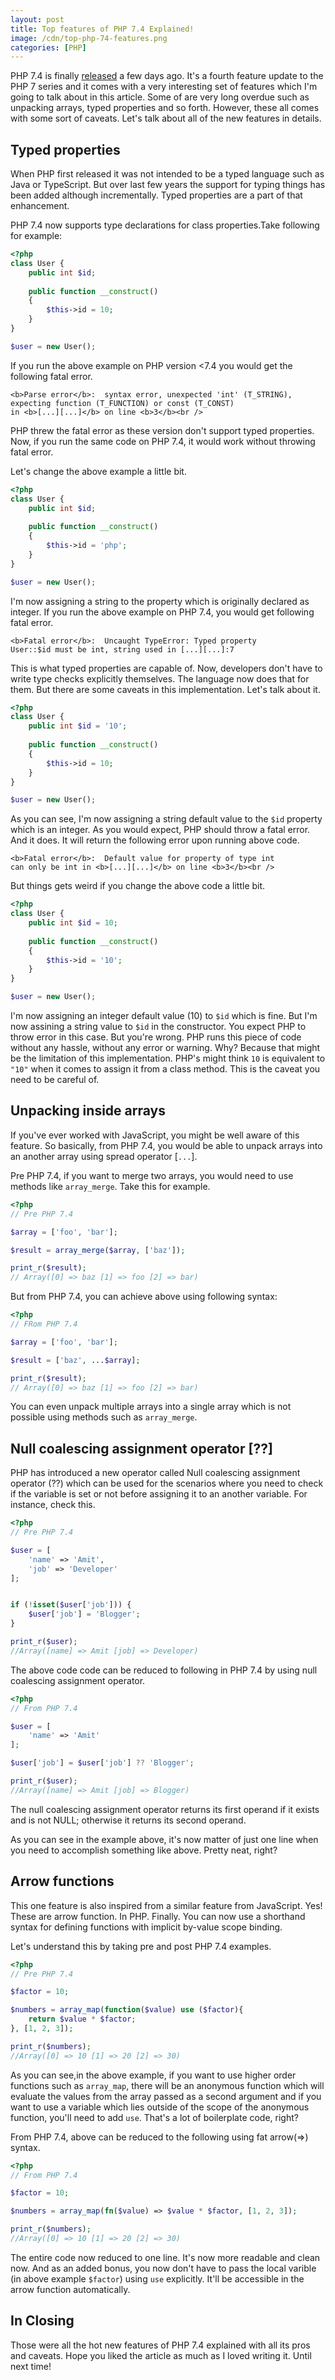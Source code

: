 ```yaml
---
layout: post
title: Top features of PHP 7.4 Explained!
image: /cdn/top-php-74-features.png
categories: [PHP]
---
```


PHP 7.4 is finally [released](https://www.php.net/archive/2019.php#2019-11-28-1) a few days ago. It's a fourth feature update to the PHP 7 series and it comes with a very interesting set of features which I'm going to talk about in this article. Some of are very long overdue such as unpacking arrays, typed properties and so forth. However, these all comes with some sort of caveats. Let's talk about all of the new features in details.

## Typed properties

When PHP first released it was not intended to be a typed language such as Java or TypeScript. But over last few years the support for typing things has been added although incrementally. Typed properties are a part of that enhancement. 

PHP 7.4 now supports type declarations for class properties.Take following for example:

```php
<?php
class User {
    public int $id;
    
    public function __construct()
    {
        $this->id = 10;
    }
}

$user = new User();
```

If you run the above example on PHP version <7.4 you would get the following fatal error.

```
<b>Parse error</b>:  syntax error, unexpected 'int' (T_STRING), 
expecting function (T_FUNCTION) or const (T_CONST) 
in <b>[...][...]</b> on line <b>3</b><br />
```

PHP threw the fatal error as these version don't support typed properties. Now, if you run the same code on PHP 7.4, it would work without throwing fatal error. 

Let's change the above example a little bit.

```php
<?php
class User {
    public int $id;
    
    public function __construct()
    {
        $this->id = 'php';
    }
}

$user = new User();
```

I'm now assigning a string to the property which is originally declared as integer. If you run the above example on PHP 7.4, you would get following fatal error.

```
<b>Fatal error</b>:  Uncaught TypeError: Typed property 
User::$id must be int, string used in [...][...]:7
```

This is what typed properties are capable of. Now, developers don't have to write type checks explicitly themselves. The language now does that for them. But there are some caveats in this implementation. Let's talk about it.

```php
<?php
class User {
    public int $id = '10';
    
    public function __construct()
    {
        $this->id = 10;
    }
}

$user = new User();
```

As you can see, I'm now assigning a string default value to the `$id` property which is an integer. As you would expect, PHP should throw a fatal error. And it does. It will return the following error upon running above code.

```
<b>Fatal error</b>:  Default value for property of type int 
can only be int in <b>[...][...]</b> on line <b>3</b><br />
```

But things gets weird if you change the above code a little bit.

```php
<?php
class User {
    public int $id = 10;
    
    public function __construct()
    {
        $this->id = '10';
    }
}

$user = new User();
```

I'm now assigning an integer default value (10) to `$id` which is fine. But I'm now assining a string value to `$id` in the constructor. You expect PHP to throw error in this case. But you're wrong. PHP runs this piece of code without any hassle, without any error or warning. Why? Because that might be the limitation of this implementation. PHP's might think `10` is equivalent to `"10"` when it comes to assign it from a class method. This is the caveat you need to be careful of.

## Unpacking inside arrays

If you've ever worked with JavaScript, you might be well aware of this feature. So basically, from PHP 7.4, you would be able to unpack arrays into an another array using spread operator [`...`].

Pre PHP 7.4, if you want to merge two arrays, you would need to use methods like `array_merge`. Take this for example.

```php
<?php
// Pre PHP 7.4

$array = ['foo', 'bar'];

$result = array_merge($array, ['baz']);

print_r($result);
// Array([0] => baz [1] => foo [2] => bar)
```

But from PHP 7.4, you can achieve above using following syntax:

```php
<?php
// FRom PHP 7.4

$array = ['foo', 'bar'];

$result = ['baz', ...$array];

print_r($result);
// Array([0] => baz [1] => foo [2] => bar)
```

You can even unpack multiple arrays into a single array which is not possible using methods such as `array_merge`.

## Null coalescing assignment operator [??]

PHP has introduced a new operator called Null coalescing assignment operator (??) which can be used for the scenarios where you need to check if the variable is set or not before assigning it to an another variable. For instance, check this.

```php
<?php
// Pre PHP 7.4

$user = [
    'name' => 'Amit', 
    'job' => 'Developer'
];


if (!isset($user['job'])) {
    $user['job'] = 'Blogger'; 
}

print_r($user);
//Array([name] => Amit [job] => Developer)
```

The above code code can be reduced to following in PHP 7.4 by using null coalescing assignment operator.

```php
<?php
// From PHP 7.4

$user = [
    'name' => 'Amit'
];

$user['job'] = $user['job'] ?? 'Blogger'; 

print_r($user);
//Array([name] => Amit [job] => Blogger)
```

The null coalescing assignment operator returns its first operand if it exists and is not NULL; otherwise it returns its second operand.

As you can see in the example above, it's now matter of just one line when you need to accomplish something like above. Pretty neat, right?

## Arrow functions

This one feature is also inspired from a similar feature from JavaScript. Yes! These are arrow function. In PHP. Finally. You can now use a shorthand syntax for defining functions with implicit by-value scope binding. 

Let's understand this by taking pre and post PHP 7.4 examples.

```php
<?php
// Pre PHP 7.4

$factor = 10;

$numbers = array_map(function($value) use ($factor){
    return $value * $factor;
}, [1, 2, 3]);

print_r($numbers);
//Array([0] => 10 [1] => 20 [2] => 30)
```

As you can see,in the above example, if you want to use higher order functions such as `array_map`, there will be an anonymous function which will evaluate the values from the array passed as a second argument and if you want to use a variable which lies outside of the scope of the anonymous function, you'll need to add `use`. That's a lot of boilerplate code, right?

From PHP 7.4, above can be reduced to the following using fat arrow(=>) syntax.

```php
<?php
// From PHP 7.4

$factor = 10;

$numbers = array_map(fn($value) => $value * $factor, [1, 2, 3]);

print_r($numbers);
//Array([0] => 10 [1] => 20 [2] => 30)
```

The entire code now reduced to one line. It's now more readable and clean now. And as an added bonus, you now don't have to pass the local varible (in above example `$factor`) using `use` explicitly. It'll be accessible in the arrow function automatically.

## In Closing

Those were all the hot new features of PHP 7.4 explained with all its pros and caveats. Hope you liked the article as much as I loved writing it. Until next time! 
